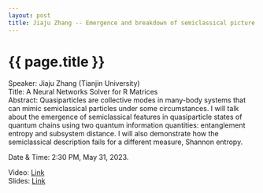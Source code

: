 ```yaml
---
layout: post
title: Jiaju Zhang -- Emergence and breakdown of semiclassical picture in quasiparticle excited states
---
```


{{ page.title }}
================

Speaker: Jiaju Zhang (Tianjin University)  
Title:  A Neural Networks Solver for R Matrices  
Abstract: Quasiparticles are collective modes in many-body systems that can mimic semiclassical particles under some circumstances. I will talk about the emergence of semiclassical features in quasiparticle states of quantum chains using two quantum information quantities: entanglement entropy and subsystem distance. I will also demonstrate how the semiclassical description fails for a different measure, Shannon entropy.       

Date & Time: 2:30 PM, May 31, 2023.  

Video: [Link](https://www.bilibili.com/video/BV1JP411D7Tg/?share_source=copy_web&vd_source=24b177539d23769c10e3e2d6f6e5e60d)  
Slides: [Link]( )